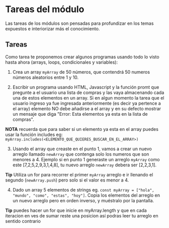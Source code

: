 # Tareas del módulo

Las tareas de los módulos son pensadas para profundizar en los temas expuestos e interiorizar más el conocimiento. 

## Tareas

Como tarea te proponemos crear algunos programas usando todo lo visto hasta ahora (arrays, loops, condicionales y variables):

1. Crea un array `myArray` de 50 números, que contendrá 50 numeros números aleatorios entre 1 y 10. 

2. Escribir un programa usando HTML, Javascript y la función promt que pregunte a el usuario una lista de compras y las vaya almacenando cada una de estos elementos en un array. Si en algun momento la tarea que el usuario ingreso ya fue ingresada anteriormente (es decir ya pertence a el array) elemento NO debe añadirse a el array y en su defecto mostrar un mensaje que diga "Error: Esta elementos ya esta en la lista de compras".

**NOTA** recuerda que para saber si un elemento ya esta en el array puedes usar la función includes eg: `myArray.includes(<ELEMENTO_QUE_QUIERES_BUSCAR_EN_EL_ARRAY>)`

3. Usando el array que creaste en el punto 1, vamos a crear un nuevo arreglo llamado `newArray` que contenga solo los numeros que son menores a 4. Ejemplo si en punto 1 generaste un arreglo  `myArray` como este [7,2,5,2,9,3,1,4,8], tu nuevo arreglo `newArray` debera ser [2,2,3,1].

**Tip** Utiliza un for para recorrer el primer `myArray` arreglo e ir llenando el segundo  (`newArray.push`) pero solo si el valor es menor a 4.

4. Dado un array 5 elementos de strings eg. `const myArray = ["hola", "mundo", "como", "estas", "hoy"]`. Copia los elementos del arreglo en un nuevo arreglo pero en orden inverso, y muéstralo por la pantalla.

**Tip** puedes hacer un for que inicie en myArray.length y que en cada iteracion en ves de sumar reste una posicion así podras leer tu arreglo en sentido contrario
